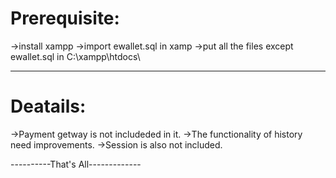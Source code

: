 # Prerequisite:
->install xampp
->import ewallet.sql in xamp
->put all the files except ewallet.sql in C:\xampp\htdocs\

--------------------------------

# Deatails:
->Payment getway is not includeded in it.
->The functionality of history need improvements.
->Session is also not included.

----------That's All-------------
